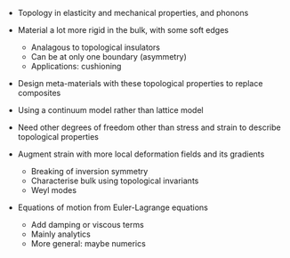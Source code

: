 - Topology in elasticity and mechanical properties, and phonons

- Material a lot more rigid in the bulk, with some soft edges
	- Analagous to topological insulators
	- Can be at only one boundary (asymmetry)
	- Applications: cushioning

- Design meta-materials with these topological properties to replace composites

- Using a continuum model rather than lattice model
- Need other degrees of freedom other than stress and strain to describe topological properties

- Augment strain with more local deformation fields and its gradients
	- Breaking of inversion symmetry
	- Characterise bulk using topological invariants
	- Weyl modes

- Equations of motion from Euler-Lagrange equations
	- Add damping or viscous terms
	- Mainly analytics
	- More general: maybe numerics